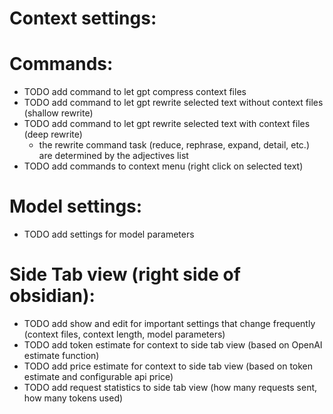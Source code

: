 # Context settings:
# Commands:
- TODO add command to let gpt compress context files 
- TODO add command to let gpt rewrite selected text without context files (shallow rewrite) 
- TODO add command to let gpt rewrite selected text with context files (deep rewrite) 
  - the rewrite command task (reduce, rephrase, expand, detail, etc.) are determined by the adjectives list 
- TODO add commands to context menu (right click on selected text) 
# Model settings:
- TODO add settings for model parameters 
# Side Tab view (right side of obsidian):
- TODO add show and edit for important settings that change frequently (context files, context length, model parameters)
- TODO add token estimate for context to side tab view (based on OpenAI estimate function) 
- TODO add price estimate for context to side tab view (based on token estimate and configurable api price) 
- TODO add request statistics to side tab view (how many requests sent, how many tokens used) 